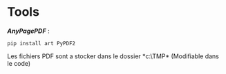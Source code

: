 # Tools
***AnyPagePDF*** :

`pip install art PyPDF2`

Les fichiers PDF sont a stocker dans le dossier *c:\TMP\* (Modifiable dans le code)
